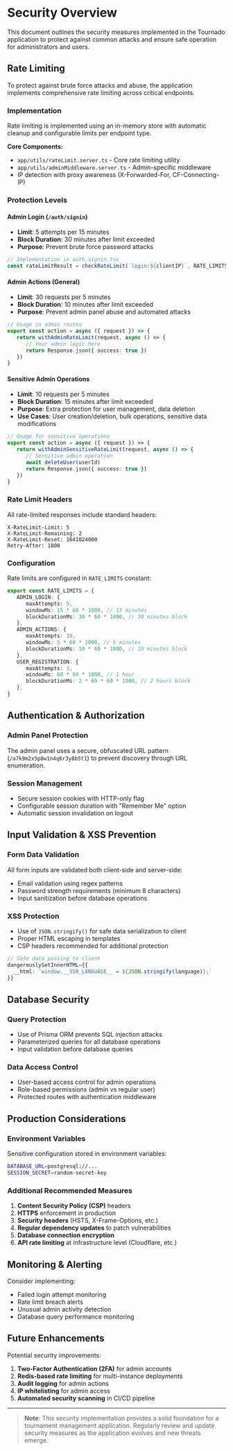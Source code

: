 # Security Overview

This document outlines the security measures implemented in the Tournado application to protect against common attacks and ensure safe operation for administrators and users.

## Rate Limiting

To protect against brute force attacks and abuse, the application implements comprehensive rate limiting across critical endpoints.

### Implementation

Rate limiting is implemented using an in-memory store with automatic cleanup and configurable limits per endpoint type.

**Core Components:**

- `app/utils/rateLimit.server.ts` - Core rate limiting utility
- `app/utils/adminMiddleware.server.ts` - Admin-specific middleware
- IP detection with proxy awareness (X-Forwarded-For, CF-Connecting-IP)

### Protection Levels

#### Admin Login (`/auth/signin`)

- **Limit**: 5 attempts per 15 minutes
- **Block Duration**: 30 minutes after limit exceeded
- **Purpose**: Prevent brute force password attacks

```ts
// Implementation in auth.signin.tsx
const rateLimitResult = checkRateLimit(`login:${clientIP}`, RATE_LIMITS.ADMIN_LOGIN)
```

#### Admin Actions (General)

- **Limit**: 30 requests per 5 minutes
- **Block Duration**: 10 minutes after limit exceeded
- **Purpose**: Prevent admin panel abuse and automated attacks

```ts
// Usage in admin routes
export const action = async ({ request }) => {
   return withAdminRateLimit(request, async () => {
      // Your admin logic here
      return Response.json({ success: true })
   })
}
```

#### Sensitive Admin Operations

- **Limit**: 10 requests per 5 minutes
- **Block Duration**: 15 minutes after limit exceeded
- **Purpose**: Extra protection for user management, data deletion
- **Use Cases**: User creation/deletion, bulk operations, sensitive data modifications

```ts
// Usage for sensitive operations
export const action = async ({ request }) => {
   return withAdminSensitiveRateLimit(request, async () => {
      // Sensitive admin operation
      await deleteUser(userId)
      return Response.json({ success: true })
   })
}
```

### Rate Limit Headers

All rate-limited responses include standard headers:

```http
X-RateLimit-Limit: 5
X-RateLimit-Remaining: 2
X-RateLimit-Reset: 1641024000
Retry-After: 1800
```

### Configuration

Rate limits are configured in `RATE_LIMITS` constant:

```ts
export const RATE_LIMITS = {
   ADMIN_LOGIN: {
      maxAttempts: 5,
      windowMs: 15 * 60 * 1000, // 15 minutes
      blockDurationMs: 30 * 60 * 1000, // 30 minutes block
   },
   ADMIN_ACTIONS: {
      maxAttempts: 30,
      windowMs: 5 * 60 * 1000, // 5 minutes
      blockDurationMs: 10 * 60 * 1000, // 10 minutes block
   },
   USER_REGISTRATION: {
      maxAttempts: 3,
      windowMs: 60 * 60 * 1000, // 1 hour
      blockDurationMs: 2 * 60 * 60 * 1000, // 2 hours block
   },
}
```

## Authentication & Authorization

### Admin Panel Protection

The admin panel uses a secure, obfuscated URL pattern (`/a7k9m2x5p8w1n4q6r3y8b5t1`) to prevent discovery through URL enumeration.

### Session Management

- Secure session cookies with HTTP-only flag
- Configurable session duration with "Remember Me" option
- Automatic session invalidation on logout

## Input Validation & XSS Prevention

### Form Data Validation

All form inputs are validated both client-side and server-side:

- Email validation using regex patterns
- Password strength requirements (minimum 8 characters)
- Input sanitization before database operations

### XSS Protection

- Use of `JSON.stringify()` for safe data serialization to client
- Proper HTML escaping in templates
- CSP headers recommended for additional protection

```ts
// Safe data passing to client
dangerouslySetInnerHTML={{
  __html: `window.__SSR_LANGUAGE__ = ${JSON.stringify(language)};`
}}
```

## Database Security

### Query Protection

- Use of Prisma ORM prevents SQL injection attacks
- Parameterized queries for all database operations
- Input validation before database queries

### Data Access Control

- User-based access control for admin operations
- Role-based permissions (admin vs regular user)
- Protected routes with authentication middleware

## Production Considerations

### Environment Variables

Sensitive configuration stored in environment variables:

```bash
DATABASE_URL=postgresql://...
SESSION_SECRET=random-secret-key
```

### Additional Recommended Measures

1. **Content Security Policy (CSP)** headers
2. **HTTPS** enforcement in production
3. **Security headers** (HSTS, X-Frame-Options, etc.)
4. **Regular dependency updates** to patch vulnerabilities
5. **Database connection encryption**
6. **API rate limiting** at infrastructure level (Cloudflare, etc.)

## Monitoring & Alerting

Consider implementing:

- Failed login attempt monitoring
- Rate limit breach alerts
- Unusual admin activity detection
- Database query performance monitoring

## Future Enhancements

Potential security improvements:

1. **Two-Factor Authentication (2FA)** for admin accounts
2. **Redis-based rate limiting** for multi-instance deployments
3. **Audit logging** for admin actions
4. **IP whitelisting** for admin access
5. **Automated security scanning** in CI/CD pipeline

---

> **Note**: This security implementation provides a solid foundation for a tournament management application. Regularly review and update security measures as the application evolves and new threats emerge.
